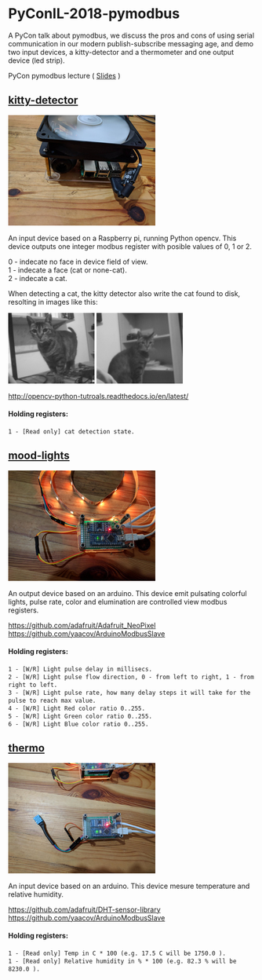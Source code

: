 # PyConIL-2018-pymodbus

A PyCon talk about pymodbus, we discuss the pros and cons of using serial communication in our modern publish-subscribe messaging age, and demo two input devices, a kitty-detector and a thermometer and one output device (led strip).

PyCon pymodbus lecture ( [Slides](https://github.com/yaacov/pyconil-2018-pymodbus/blob/master/PyModbus%20-%20PyCon%20IL%202018.pdf) )

## [kitty-detector](https://github.com/yaacov/pyconil-2018-pymodbus/tree/master/kitty-detector)

![kitty-detector](/kitty-detector/kitty-detector.jpg?raw=true "kitty-detector")

An input device based on a Raspberry pi, running Python opencv. This device outputs one integer modbus register
with posible values of 0, 1 or 2.

0 - indecate no face in device field of view.  
1 - indecate a face (cat or none-cat).  
2 - indecate a cat.

When detecting a cat, the kitty detector also write the cat found to disk, resolting in images like this:

![cat](/kitty-detector/imgs/cat-1527880568.png?raw=true "cat") 
![cat](/kitty-detector/imgs/cat-1527880580.png?raw=true "cat")

http://opencv-python-tutroals.readthedocs.io/en/latest/

#### Holding registers:
```
1 - [Read only] cat detection state.
```

## [mood-lights](https://github.com/yaacov/pyconil-2018-pymodbus/tree/master/mood-lights)

![mood-lights](/mood-lights/arduino.jpg?raw=true "mood-lights")

An output device based on an arduino. This device emit pulsating colorful lights, pulse rate, color and elumination
are controlled view modbus registers.

https://github.com/adafruit/Adafruit_NeoPixel  
https://github.com/yaacov/ArduinoModbusSlave

#### Holding registers:
```
1 - [W/R] Light pulse delay in millisecs.
2 - [W/R] Light pulse flow direction, 0 - from left to right, 1 - from right to left.
3 - [W/R] Light pulse rate, how many delay steps it will take for the pulse to reach max value.
4 - [W/R] Light Red color ratio 0..255.
5 - [W/R] Light Green color ratio 0..255.
6 - [W/R] Light Blue color ratio 0..255.
```
## [thermo](https://github.com/yaacov/pyconil-2018-pymodbus/tree/master/thermo)

![thermo](/thermo/arduino.jpg?raw=true "thermo")

An input device based on an arduino. This device mesure temperature and relative humidity.

https://github.com/adafruit/DHT-sensor-library  
https://github.com/yaacov/ArduinoModbusSlave

#### Holding registers:
```
1 - [Read only] Temp in C * 100 (e.g. 17.5 C will be 1750.0 ).
1 - [Read only] Relative humidity in % * 100 (e.g. 82.3 % will be 8230.0 ).
```
